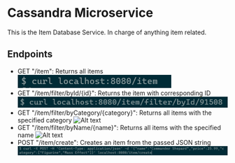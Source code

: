 # Cassandra Microservice

This is the Item Database Service. In charge of anything item related.

## Endpoints
- GET "/item": Returns all items
  ![Alt text](img/get%20all.PNG)
- GET "/item/filter/byId/{id}": Returns the item with corresponding ID
  ![Alt text](img/get%20by%20id.PNG)
- GET "/item/filter/byCategory/{category}": Returns all items with the specified category
  ![Alt text](https://i.imgur.com/qSuPQob.PNG)
- GET "/item/filter/byName/{name}": Returns all items with the specified name
  ![Alt text](img/ge%20by%20name.PNG)
- POST "/item/create": Creates an item from the passed JSON string
  ![Alt text](img/post%20new%20item.PNG)
